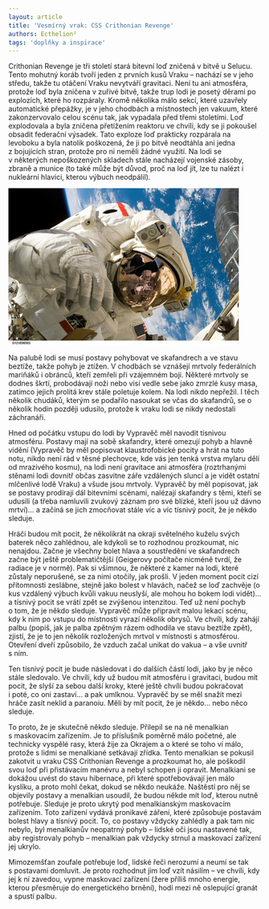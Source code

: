 ```yaml
---
layout: article
title: 'Vesmírný vrak: CSS Crithonian Revenge'
authors: Ecthelion²
tags: 'doplňky a inspirace'
---
```


Crithonian Revenge je tři století stará bitevní loď zničená v bitvě u Selucu. Tento mohutný koráb tvoří jeden z prvních kusů Vraku – nachází se v jeho středu, takže tu otáčení Vraku nevytváří gravitaci. Není tu ani atmosféra, protože loď byla zničena v zuřivé bitvě, takže trup lodi je posetý děrami po explozích, které ho rozpáraly. Kromě několika málo sekcí, které uzavřely automatické přepážky, je v jeho chodbách a místnostech jen vakuum, které zakonzervovalo celou scénu tak, jak vypadala před třemi stoletími. Loď explodovala a byla zničena přetížením reaktoru ve chvíli, kdy se ji pokoušel obsadit federační výsadek. Tato exploze loď prakticky rozpárala na levoboku a byla natolik poškozená, že ji po bitvě neodtáhla ani jedna z bojujících stran, protože pro ni neměli žádné využití. Na lodi se v některých nepoškozených skladech stále nacházejí vojenské zásoby, zbraně a munice (to také může být důvod, proč na loď jít, lze tu nalézt i nukleární hlavici, kterou výbuch neodpálil).

![](astronaut-11080-640-opt.jpg)

Na palubě lodi se musí postavy pohybovat ve skafandrech a ve stavu beztíže, takže pohyb je ztížen. V chodbách se vznášejí mrtvoly federálních mariňáků i obránců, kteří zemřeli při vzájemném boji. Některé mrtvoly se dodnes škrtí, probodávají noži nebo visí vedle sebe jako zmrzlé kusy masa, zatímco jejich prolitá krev stále poletuje kolem. Na lodi nikdo nepřežil. I těch několik chudáků, kterým se podařilo nasoukat se včas do skafandrů, se o několik hodin později udusilo, protože k vraku lodi se nikdy nedostali záchranáři.

Hned od počátku vstupu do lodi by Vypravěč měl navodit tísnivou atmosféru. Postavy mají na sobě skafandry, které omezují pohyb a hlavně vidění (Vypravěč by měl popisovat klaustrofobické pocity a hrát na tuto notu, nikdo není rád v těsné plechovce, kde vás jen tenká vrstva mylaru dělí od mrazivého kosmu), na lodi není gravitace ani atmosféra (roztrhanými stěnami lodi dovnitř občas zasvitne záře vzdálených sluncí a je vidět ostatní mlčenlivé lodě Vraku) a všude jsou mrtvoly. Vypravěč by měl popisovat, jak se postavy prodírají dál bitevními scénami, nalézají skafandry s těmi, kteří se udusili (a třeba namluvili zvukový záznam pro své blízké, kteří jsou už dávno mrtví)… a začíná se jich zmocňovat stále víc a víc tísnivý pocit, že je někdo sleduje.

Hráči budou mít pocit, že několikrát na okraji světelného kuželu svých baterek něco zahlédnou, ale kdykoli se to rozhodnou prozkoumat, nic nenajdou. Začne je všechny bolet hlava a soustředění ve skafandrech začne být ještě problematičtější (Geigerovy počítače nicméně tvrdí, že radiace je v normě). Pak si všimnou, že některé z kamer na lodi, které zůstaly neporušené, se za nimi otočily, jak prošli. V jeden moment pocit cizí přítomnosti zeslábne, stejně jako bolest v hlavách, načež se loď zachvěje (o kus vzdálený výbuch kvůli vakuu neuslyší, ale mohou ho bokem lodi vidět)… a tísnivý pocit se vrátí zpět se zvýšenou intenzitou. Teď už není pochyb o tom, že je někdo sleduje. Vypravěč může připravit malou lekací scénu, kdy k nim po vstupu do místnosti vyrazí několik obrysů. Ve chvíli, kdy zahájí palbu (popiš, jak je palba zpětným rázem odhodila ve stavu beztíže zpět), zjistí, že je to jen několik rozložených mrtvol v místnosti s atmosférou. Otevření dveří způsobilo, že vzduch začal unikat do vakua – a vše uvnitř s ním.

Ten tísnivý pocit je bude následovat i do dalších částí lodi, jako by je něco stále sledovalo. Ve chvíli, kdy už budou mít atmosféru i gravitaci, budou mít pocit, že slyší za sebou další kroky, které ještě chvíli budou pokračovat i poté, co oni zastaví… a pak umlknou. Vypravěč by se měl snažit mezi hráče zasít neklid a paranoiu. Měli by mít pocit, že je někdo… nebo něco sleduje.

To proto, že je skutečně někdo sleduje. Přilepil se na ně menalkian s maskovacím zařízením. Je to příslušník poměrně málo početné, ale technicky vyspělé rasy, která žije za Okrajem a o které se toho ví málo, protože s lidmi se menalkiané setkávají zřídka. Tento menalkian se pokusil zakotvit u vraku CSS Crithonian Revenge a prozkoumat ho, ale poškodil svou loď při přistávacím manévru a nebyl schopen ji opravit. Menalkiani se dokážou uvést do stavu hibernace, při které spotřebovávají jen málo kyslíku, a proto mohl čekat, dokud se někdo neukáže. Naštěstí pro něj se objevily postavy a menalkian usoudil, že budou někde mít loď, kterou nutně potřebuje. Sleduje je proto ukrytý pod menalkianským maskovacím zařízením. Toto zařízení vydává pronikavé záření, které způsobuje postavám bolest hlavy a tísnivý pocit. To, co postavy vždycky zahlédly a pak tam nic nebylo, byl menalkianův neopatrný pohyb – lidské oči jsou nastavené tak, aby registrovaly pohyb – menalkian pak vždycky strnul a maskovací zařízení jej ukrylo.

Mimozemšťan zoufale potřebuje loď, lidské řeči nerozumí a neumí se tak s postavami domluvit. Je proto rozhodnut jim loď vzít násilím – ve chvíli, kdy jej k ní zavedou, vypne maskovací zařízení (žere příliš mnoho energie, kterou přesměruje do energetického brnění), hodí mezi ně oslepující granát a spustí palbu.
